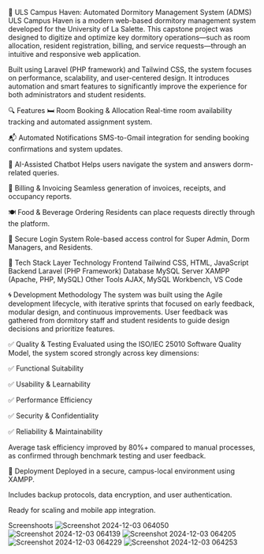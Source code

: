 🏫 ULS Campus Haven: Automated Dormitory Management System (ADMS)
ULS Campus Haven is a modern web-based dormitory management system developed for the University of La Salette. This capstone project was designed to digitize and optimize key dormitory operations—such as room allocation, resident registration, billing, and service requests—through an intuitive and responsive web application.

Built using Laravel (PHP framework) and Tailwind CSS, the system focuses on performance, scalability, and user-centered design. It introduces automation and smart features to significantly improve the experience for both administrators and student residents.

🔍 Features
🛏 Room Booking & Allocation
Real-time room availability tracking and automated assignment system.

📬 Automated Notifications
SMS-to-Gmail integration for sending booking confirmations and system updates.

🧠 AI-Assisted Chatbot
Helps users navigate the system and answers dorm-related queries.

🧾 Billing & Invoicing
Seamless generation of invoices, receipts, and occupancy reports.

🍽 Food & Beverage Ordering
Residents can place requests directly through the platform.

🔐 Secure Login System
Role-based access control for Super Admin, Dorm Managers, and Residents.

🧰 Tech Stack
Layer	Technology
Frontend	Tailwind CSS, HTML, JavaScript
Backend	Laravel (PHP Framework)
Database	MySQL
Server	XAMPP (Apache, PHP, MySQL)
Other Tools	AJAX, MySQL Workbench, VS Code

🌀 Development Methodology
The system was built using the Agile development lifecycle, with iterative sprints that focused on early feedback, modular design, and continuous improvements. User feedback was gathered from dormitory staff and student residents to guide design decisions and prioritize features.

✅ Quality & Testing
Evaluated using the ISO/IEC 25010 Software Quality Model, the system scored strongly across key dimensions:

✅ Functional Suitability

✅ Usability & Learnability

✅ Performance Efficiency

✅ Security & Confidentiality

✅ Reliability & Maintainability

Average task efficiency improved by 80%+ compared to manual processes, as confirmed through benchmark testing and user feedback.

🚀 Deployment
Deployed in a secure, campus-local environment using XAMPP.

Includes backup protocols, data encryption, and user authentication.

Ready for scaling and mobile app integration.

Screenshoots
![Screenshot 2024-12-03 064050](https://github.com/user-attachments/assets/1aff2279-4577-4df0-9a4f-c707151a5f6a)
![Screenshot 2024-12-03 064139](https://github.com/user-attachments/assets/6211ddaf-0d7e-4c18-83a5-6cfde283d45c)
![Screenshot 2024-12-03 064205](https://github.com/user-attachments/assets/f459e62c-bb9d-4b91-80ea-c8f230502087)
![Screenshot 2024-12-03 064229](https://github.com/user-attachments/assets/300f2a8c-8814-4b3f-bfe6-e4797fd8bca5)
![Screenshot 2024-12-03 064253](https://github.com/user-attachments/assets/3e650411-037e-4a4c-9222-82fa5c29dadf)




